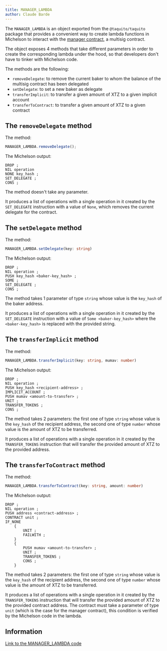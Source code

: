 ```yaml
---
title: MANAGER_LAMBDA
author: Claude Barde
---
```


The `MANAGER_LAMBDA` is an object exported from the `@taquito/taquito` package that provides a convenient way to create lambda functions in Michelson to interact with the [manager contract](https://gitlab.com/nomadic-labs/mi-cho-coq/blob/master/src/contracts/manager.tz), a multisig contract.

The object exposes 4 methods that take different parameters in order to create the corresponding lambda under the hood, so that developers don't have to tinker with Michelson code.

The methods are the following:

- `removeDelegate`: to remove the current baker to whom the balance of the multisig contract has been delegated
- `setDelegate`: to set a new baker as delegate
- `transferImplicit`: to transfer a given amount of XTZ to a given implicit account
- `transferToContract`: to transfer a given amount of XTZ to a given contract

## The `removeDelegate` method

The method:

```typescript
MANAGER_LAMBDA.removeDelegate();
```

The Michelson output:

```
DROP ;
NIL operation
NONE key_hash ;
SET_DELEGATE ;
CONS ;
```

The method doesn't take any parameter.

It produces a list of operations with a single operation in it created by the `SET_DELEGATE` instruction with a value of `None`, which removes the current delegate for the contract.

## The `setDelegate` method

The method:

```typescript
MANAGER_LAMBDA.setDelegate(key: string)
```

The Michelson output:

```
DROP ;
NIL operation ;
PUSH key_hash <baker-key_hash> ;
SOME ;
SET_DELEGATE ;
CONS ;
```

The method takes 1 parameter of type `string` whose value is the `key_hash` of the baker address.

It produces a list of operations with a single operation in it created by the `SET_DELEGATE` instruction with a value of `Some <baker-key_hash>` where the `<baker-key_hash>` is replaced with the provided string.

## The `transferImplicit` method

The method:

```typescript
MANAGER_LAMBDA.transferImplicit(key: string, mumav: number)
```

The Michelson output:

```
DROP ;
NIL operation ;
PUSH key_hash <recipient-address> ;
IMPLICIT_ACCOUNT ;
PUSH mumav <amount-to-transfer> ;
UNIT ;
TRANSFER_TOKENS ;
CONS ;
```

The method takes 2 parameters: the first one of type `string` whose value is the `key_hash` of the recipient address, the second one of type `number` whose value is the amount of XTZ to be transferred.

It produces a list of operations with a single operation in it created by the `TRANSFER_TOKENS` instruction that will transfer the provided amount of XTZ to the provided address.

## The `transferToContract` method

The method:

```typescript
MANAGER_LAMBDA.transferToContract(key: string, amount: number)
```

The Michelson output:

```
DROP ;
NIL operation ;
PUSH address <contract-address> ;
CONTRACT unit ;
IF_NONE
    {
        UNIT ;
        FAILWITH ;
    }
    {
        PUSH mumav <amount-to-transfer> ;
        UNIT ;
        TRANSFER_TOKENS ;
        CONS ;
    }
```

The method takes 2 parameters: the first one of type `string` whose value is the `key_hash` of the recipient address, the second one of type `number` whose value is the amount of XTZ to be transferred.

It produces a list of operations with a single operation in it created by the `TRANSFER_TOKENS` instruction that will transfer the provided amount of XTZ to the provided contract address. The contract must take a parameter of type `unit` (which is the case for the manager contract), this condition is verified by the Michelson code in the lambda.

## Information

[Link to the MANAGER_LAMBDA code](https://github.com/ecadlabs/taquito/blob/8933ca696822a727e36c3591f866043d9c3ee239/packages/taquito/src/contract/manager-lambda.ts)
